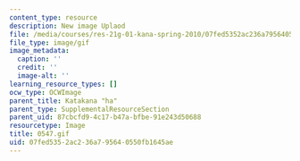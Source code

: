 ```yaml
---
content_type: resource
description: New image Uplaod
file: /media/courses/res-21g-01-kana-spring-2010/07fed5352ac236a795640550fb1645ae_0547.gif
file_type: image/gif
image_metadata:
  caption: ''
  credit: ''
  image-alt: ''
learning_resource_types: []
ocw_type: OCWImage
parent_title: Katakana "ha"
parent_type: SupplementalResourceSection
parent_uid: 87cbcfd9-4c17-b47a-bfbe-91e243d50688
resourcetype: Image
title: 0547.gif
uid: 07fed535-2ac2-36a7-9564-0550fb1645ae
---
```

